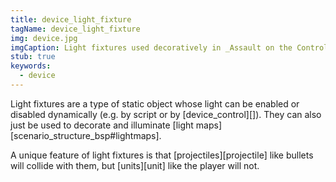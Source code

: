 ```yaml
---
title: device_light_fixture
tagName: device_light_fixture
img: device.jpg
imgCaption: Light fixtures used decoratively in _Assault on the Control Room_
stub: true
keywords:
  - device
---
```

Light fixtures are a type of static object whose light can be enabled or disabled dynamically (e.g. by script or by [device_control][]). They can also just be used to decorate and illuminate [light maps][scenario_structure_bsp#lightmaps].

A unique feature of light fixtures is that [projectiles][projectile] like bullets will collide with them, but [units][unit] like the player will not.
